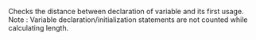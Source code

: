 <div>

Checks the distance between declaration of variable and its first usage.
Note : Variable declaration/initialization statements are not counted
while calculating length.

</div>
